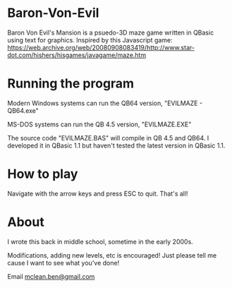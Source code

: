 # Baron-Von-Evil
Baron Von Evil's Mansion is a psuedo-3D maze game written in QBasic using text for graphics. Inspired by this Javascript game: https://web.archive.org/web/20080908083419/http://www.star-dot.com/hishers/hisgames/javagame/maze.htm

# Running the program

Modern Windows systems can run the QB64 version, "EVILMAZE - QB64.exe"

MS-DOS systems can run the QB 4.5 version, "EVILMAZE.EXE"

The source code "EVILMAZE.BAS" will compile in QB 4.5 and QB64. I developed it in QBasic 1.1 but haven't tested the latest version in QBasic 1.1.

# How to play

Navigate with the arrow keys and press ESC to quit. That's all!

# About

I wrote this back in middle school, sometime in the early 2000s.

Modifications, adding new levels, etc is encouraged! Just please tell me cause I want to see what you've done!

Email mclean.ben@gmail.com
